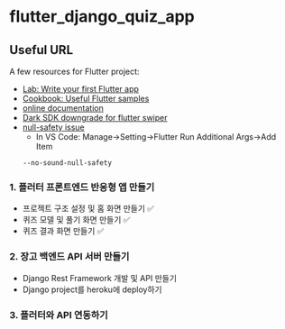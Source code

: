 # flutter_django_quiz_app

## Useful URL

A few resources for Flutter project:

- [Lab: Write your first Flutter app](https://docs.flutter.dev/get-started/codelab)
- [Cookbook: Useful Flutter samples](https://docs.flutter.dev/cookbook)
- [online documentation](https://docs.flutter.dev/)
- [Dark SDK downgrade for flutter swiper](https://polarcompass.tistory.com/227)
- [null-safety issue](https://postforty.tistory.com/79)
  * In VS Code: Manage->Setting->Flutter Run Additional Args->Add Item
  ```shell
  --no-sound-null-safety
  ```

### 1. 플러터 프론트엔드 반응형 앱 만들기
  * 프로젝트 구조 설정 및 홈 화면 만들기 ✅
  * 퀴즈 모델 및 풀기 화면 만들기 ✅
  * 퀴즈 결과 화면 만들기 ✅

### 2. 장고 백엔드 API 서버 만들기
  * Django Rest Framework 개발 및 API 만들기
  * Django project를 heroku에 deploy하기

### 3. 플러터와 API 연동하기
